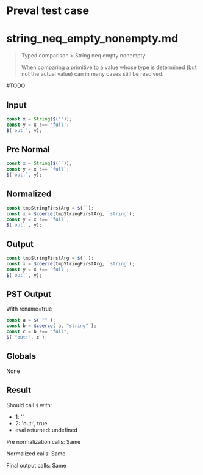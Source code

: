 # Preval test case

# string_neq_empty_nonempty.md

> Typed comparison > String neq empty nonempty
>
> When comparing a primitive to a value whose type is determined (but not the actual value) can in many cases still be resolved.

#TODO

## Input

`````js filename=intro
const x = String($(''));
const y = x !== 'full';
$('out:', y);
`````

## Pre Normal


`````js filename=intro
const x = String($(``));
const y = x !== `full`;
$(`out:`, y);
`````

## Normalized


`````js filename=intro
const tmpStringFirstArg = $(``);
const x = $coerce(tmpStringFirstArg, `string`);
const y = x !== `full`;
$(`out:`, y);
`````

## Output


`````js filename=intro
const tmpStringFirstArg = $(``);
const x = $coerce(tmpStringFirstArg, `string`);
const y = x !== `full`;
$(`out:`, y);
`````

## PST Output

With rename=true

`````js filename=intro
const a = $( "" );
const b = $coerce( a, "string" );
const c = b !== "full";
$( "out:", c );
`````

## Globals

None

## Result

Should call `$` with:
 - 1: ''
 - 2: 'out:', true
 - eval returned: undefined

Pre normalization calls: Same

Normalized calls: Same

Final output calls: Same
